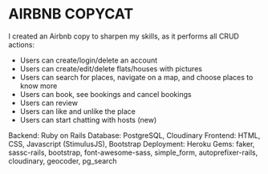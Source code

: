 # AIRBNB COPYCAT

I created an Airbnb copy to sharpen my skills, as it performs all CRUD actions:
- Users can create/login/delete an account
- Users can create/edit/delete flats/houses with pictures
- Users can search for places, navigate on a map, and choose places to know more
- Users can book, see bookings and cancel bookings
- Users can review
- Users can like and unlike the place
- Users can start chatting with hosts (new)

Backend: Ruby on Rails
Database: PostgreSQL, Cloudinary
Frontend: HTML, CSS, Javascript (StimulusJS), Bootstrap
Deployment: Heroku
Gems: faker, sassc-rails, bootstrap, font-awesome-sass, simple_form, autoprefixer-rails, cloudinary, geocoder, pg_search
